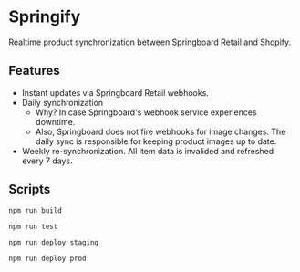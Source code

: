 # Springify
Realtime product synchronization between Springboard Retail and Shopify.

## Features
- Instant updates via Springboard Retail webhooks.
- Daily synchronization
    - Why? In case Springboard's webhook service experiences downtime. 
    - Also, Springboard does not fire webhooks for image changes. The daily sync is responsible
    for keeping product images up to date.
- Weekly re-synchronization. All item data is invalided and refreshed every 7 days.

## Scripts

`npm run build`

`npm run test`

`npm run deploy staging`

`npm run deploy prod`

